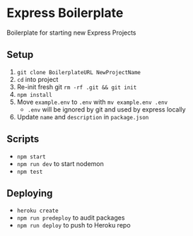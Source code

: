 # Express Boilerplate

Boilerplate for starting new Express Projects

## Setup

1. `git clone BoilerplateURL NewProjectName`
2. `cd` into project
3. Re-init fresh git `rm -rf .git && git init`
4. `npm install`
5. Move `example.env` to `.env` with `mv example.env .env`
    - `.env` will be ignored by git and used by express locally
6. Update `name` and `description` in `package.json`

## Scripts
- `npm start`
- `npm run dev` to start nodemon
- `npm test`

## Deploying
- `heroku create`
- `npm run predeploy` to audit packages
- `npm run deploy` to push to Heroku repo
